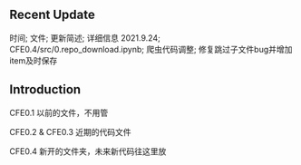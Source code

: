 ## Recent Update

时间; 文件; 更新简述; 详细信息
2021.9.24; CFE0.4/src/0.repo_download.ipynb; 爬虫代码调整; 修复跳过子文件bug并增加item及时保存

## Introduction

CFE0.1 以前的文件，不用管

CFE0.2 & CFE0.3 近期的代码文件

CFE0.4 新开的文件夹，未来新代码往这里放
